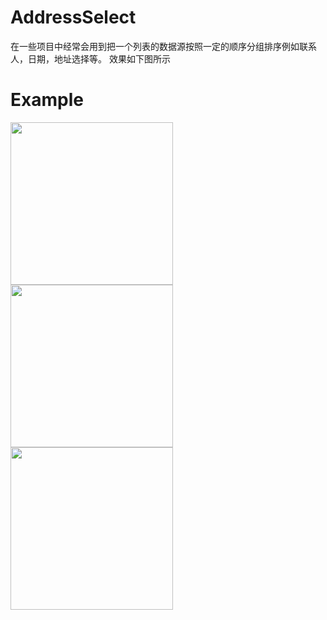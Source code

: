 # AddressSelect
在一些项目中经常会用到把一个列表的数据源按照一定的顺序分组排序例如联系人，日期，地址选择等。
   效果如下图所示

# Example 
<image src="https://github.com/sky8650/AddressSelect/blob/master/img/device-2019-01-17-185749.png" width="260px"/>    <image 
src="https://github.com/sky8650/AddressSelect/blob/master/img/device-2019-01-17-185822.png" width="260px"/> <image  
src="https://github.com/sky8650/AddressSelect/blob/master/img/GIF.gif" width="260px"/>

   
   
   

